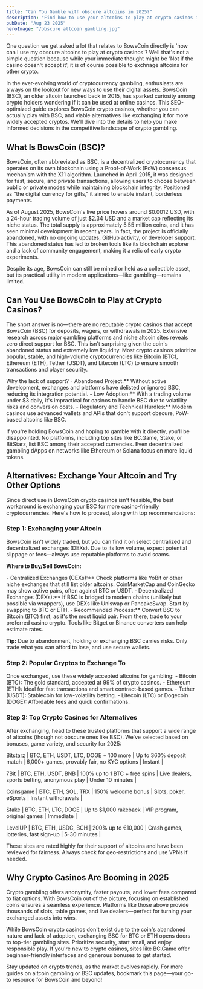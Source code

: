 ```yaml
---
title: "Can You Gamble with obscure altcoins in 2025?"
description: "Find how to use your altcoins to play at crypto casinos in 2025 with these practical tips and guidance notes."
pubDate: "Aug 23 2025"
heroImage: "/obscure altcoin gambling.jpg"
---
```

<p style="text-align: left;">One question we get asked a lot that relates to BowsCoin directly is 'how can I use my obscure altcoins to play at crypto casinos'? Well that's not a simple question because while your immediate thought might be 'Not if the casino doesn't accept it', it is of course possible to exchnage altcoins for other crypto.</p>
<p style="text-align: left;">In the ever-evolving world of cryptocurrency gambling, enthusiasts are always on the lookout for new ways to use their digital assets. BowsCoin (BSC), an older altcoin launched back in 2015, has sparked curiosity among crypto holders wondering if it can be used at online casinos. This SEO-optimized guide explores BowsCoin crypto casinos, whether you can actually play with BSC, and viable alternatives like exchanging it for more widely accepted cryptos. We'll dive into the details to help you make informed decisions in the competitive landscape of crypto gambling.</p>

<h2 style="text-align: left;">What Is BowsCoin (BSC)?</h2>
<p style="text-align: left;">BowsCoin, often abbreviated as BSC, is a decentralized cryptocurrency that operates on its own blockchain using a Proof-of-Work (PoW) consensus mechanism with the X11 algorithm. Launched in April 2015, it was designed for fast, secure, and private transactions, allowing users to choose between public or private modes while maintaining blockchain integrity. Positioned as "the digital currency for gifts," it aimed to enable instant, borderless payments.</p>
<p style="text-align: left;">As of August 2025, BowsCoin's live price hovers around $0.0012 USD, with a 24-hour trading volume of just $2.34 USD and a market cap reflecting its niche status. The total supply is approximately 5.55 million coins, and it has seen minimal development in recent years. In fact, the project is officially abandoned, with no ongoing updates, GitHub activity, or developer support. This abandoned status has led to broken tools like its blockchain explorer and a lack of community engagement, making it a relic of early crypto experiments.</p>
<p style="text-align: left;">Despite its age, BowsCoin can still be mined or held as a collectible asset, but its practical utility in modern applications—like gambling—remains limited.</p>

<h2 style="text-align: left;">Can You Use BowsCoin to Play at Crypto Casinos?</h2>
<p style="text-align: left;">The short answer is no—there are no reputable crypto casinos that accept BowsCoin (BSC) for deposits, wagers, or withdrawals in 2025. Extensive research across major gambling platforms and niche altcoin sites reveals zero direct support for BSC. This isn't surprising given the coin's abandoned status and extremely low liquidity. Most crypto casinos prioritize popular, stable, and high-volume cryptocurrencies like Bitcoin (BTC), Ethereum (ETH), Tether (USDT), and Litecoin (LTC) to ensure smooth transactions and player security.</p>
<p style="text-align: left;">Why the lack of support?
- Abandoned Project:** Without active development, exchanges and platforms have delisted or ignored BSC, reducing its integration potential.
- Low Adoption:** With a trading volume under $3 daily, it's impractical for casinos to handle BSC due to volatility risks and conversion costs.
- Regulatory and Technical Hurdles:** Modern casinos use advanced wallets and APIs that don't support obscure, PoW-based altcoins like BSC.</p>
<p style="text-align: left;">If you're holding BowsCoin and hoping to gamble with it directly, you'll be disappointed. No platforms, including top sites like BC.Game, Stake, or BitStarz, list BSC among their accepted currencies. Even decentralized gambling dApps on networks like Ethereum or Solana focus on more liquid tokens.</p>

<h2 style="text-align: left;">Alternatives: Exchange Your Altcoin and Try Other Options</h2>
<p style="text-align: left;">Since direct use in BowsCoin crypto casinos isn't feasible, the best workaround is exchanging your BSC for more casino-friendly cryptocurrencies. Here's how to proceed, along with top recommendations:</p>

<h3 style="text-align: left;">Step 1: Exchanging your Altcoin</h3>
<p style="text-align: left;">BowsCoin isn't widely traded, but you can find it on select centralized and decentralized exchanges (DEXs). Due to its low volume, expect potential slippage or fees—always use reputable platforms to avoid scams.</p>
<p style="text-align: left;"><strong>Where to Buy/Sell BowsCoin:</strong></p>
<p style="text-align: left;">- Centralized Exchanges (CEXs):** Check platforms like YoBit or other niche exchanges that still list older altcoins. CoinMarketCap and CoinGecko may show active pairs, often against BTC or USDT.
- Decentralized Exchanges (DEXs):** If BSC is bridged to modern chains (unlikely but possible via wrappers), use DEXs like Uniswap or PancakeSwap. Start by swapping to BTC or ETH.
- Recommended Process:** Convert BSC to Bitcoin (BTC) first, as it's the most liquid pair. From there, trade to your preferred casino crypto. Tools like Bitget or Binance converters can help estimate rates.</p>
<p style="text-align: left;"><strong>Tip:</strong> Due to abandonment, holding or exchanging BSC carries risks. Only trade what you can afford to lose, and use secure wallets.</p>

<h3 style="text-align: left;">Step 2: Popular Cryptos to Exchange To</h3>
<p style="text-align: left;">Once exchanged, use these widely accepted altcoins for gambling:
- Bitcoin (BTC): The gold standard, accepted at 99% of crypto casinos.
- Ethereum (ETH): Ideal for fast transactions and smart contract-based games.
- Tether (USDT): Stablecoin for low-volatility betting.
- Litecoin (LTC) or Dogecoin (DOGE): Affordable fees and quick confirmations.</p>

<h3 style="text-align: left;">Step 3: Top Crypto Casinos for Alternatives</h3>
<p style="text-align: left;">After exchanging, head to these trusted platforms that support a wide range of altcoins (though not obscure ones like BSC). We've selected based on bonuses, game variety, and security for 2025:</p>
<p style="text-align: left;"><a href ="https://bzstarz.com/b0e55b673">Bitstarz</a> | BTC, ETH, USDT, LTC, DOGE + 100 more | Up to 360% deposit match | 6,000+ games, provably fair, no KYC options | Instant |</p>
<p style="text-align: left;">7Bit | BTC, ETH, USDT, BNB | 100% up to 1 BTC + free spins | Live dealers, sports betting, anonymous play | Under 10 minutes |</p>
<p style="text-align: left;">Coinsgame | BTC, ETH, SOL, TRX | 150% welcome bonus | Slots, poker, eSports | Instant withdrawals |</p>
<p style="text-align: left;">Stake | BTC, ETH, LTC, DOGE | Up to $1,000 rakeback | VIP program, original games | Immediate |</p>
<p style="text-align: left;">LevelUP | BTC, ETH, USDC, BCH | 200% up to €10,000 | Crash games, lotteries, fast sign-up | 5-30 minutes |</p>
<p style="text-align: left;">These sites are rated highly for their support of altcoins and have been reviewed for fairness. Always check for geo-restrictions and use VPNs if needed.</p>

<h2 style="text-align: left;">Why Crypto Casinos Are Booming in 2025</h2>
<p style="text-align: left;">Crypto gambling offers anonymity, faster payouts, and lower fees compared to fiat options. With BowsCoin out of the picture, focusing on established coins ensures a seamless experience. Platforms like those above provide thousands of slots, table games, and live dealers—perfect for turning your exchanged assets into wins.</p>
<p style="text-align: left;">While BowsCoin crypto casinos don't exist due to the coin's abandoned nature and lack of adoption, exchanging BSC for BTC or ETH opens doors to top-tier gambling sites. Prioritize security, start small, and enjoy responsible play. If you're new to crypto casinos, sites like BC.Game offer beginner-friendly interfaces and generous bonuses to get started.</p>
<p style="text-align: left;">Stay updated on crypto trends, as the market evolves rapidly. For more guides on altcoin gambling or BSC updates, bookmark this page—your go-to resource for BowsCoin and beyond!</p>
